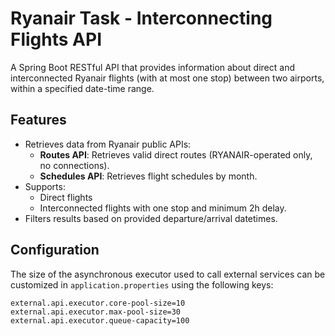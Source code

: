 # Ryanair Task - Interconnecting Flights API

A Spring Boot RESTful API that provides information about direct and interconnected Ryanair flights (with at most one stop) between two airports, within a specified date-time range.

## Features

- Retrieves data from Ryanair public APIs:
  - **Routes API**: Retrieves valid direct routes (RYANAIR-operated only, no connections).
  - **Schedules API**: Retrieves flight schedules by month.
- Supports:
  - Direct flights
  - Interconnected flights with one stop and minimum 2h delay.
- Filters results based on provided departure/arrival datetimes.

## Configuration

The size of the asynchronous executor used to call external services can be
customized in `application.properties` using the following keys:

```properties
external.api.executor.core-pool-size=10
external.api.executor.max-pool-size=30
external.api.executor.queue-capacity=100